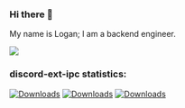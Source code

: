 ### Hi there 👋

My name is Logan; I am a backend engineer.

![](https://komarev.com/ghpvc/?username=lgaan)


### discord-ext-ipc statistics:

[![Downloads](https://static.pepy.tech/personalized-badge/discord-ext-ipc?period=total&units=international_system&left_color=black&right_color=black&left_text=Total%20Downloads)](https://pepy.tech/project/discord-ext-ipc)
[![Downloads](https://static.pepy.tech/personalized-badge/discord-ext-ipc?period=week&units=international_system&left_color=black&right_color=black&left_text=Downloads%20/%20Week)](https://pepy.tech/project/discord-ext-ipc)
[![Downloads](https://static.pepy.tech/personalized-badge/discord-ext-ipc?period=month&units=international_system&left_color=black&right_color=black&left_text=Downloads%20/%20Month)](https://pepy.tech/project/discord-ext-ipc)
